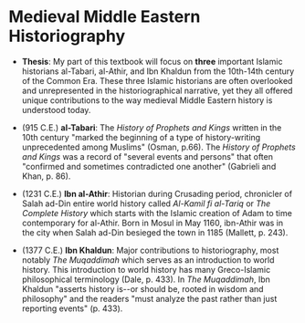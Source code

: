 # Medieval Middle Eastern Historiography 

* **Thesis**: My part of this textbook will focus on **three** important Islamic historians al-Tabari, al-Athir, and Ibn Khaldun from the 10th-14th century of the Common Era. These three Islamic historians are often overlooked and unrepresented in the historiographical narrative, yet they all offered unique contributions to the way medieval Middle Eastern history is understood today. 

* (915 C.E.) **al-Tabari**: The *History of Prophets and Kings* written in the 10th century "marked the beginning of a type of history-writing unprecedented among Muslims" (Osman, p.66). The *History of Prophets and Kings* was a record of "several events and persons" that often "confirmed and sometimes contradicted one another" (Gabrieli and Khan, p. 86). 

* (1231 C.E.) **Ibn al-Athir**: Historian during Crusading period, chronicler of Salah ad-Din entire world history called *Al-Kamil fi al-Tariq* or *The Complete History* which starts with the Islamic creation of Adam to time contemporary for al-Athir. Born in Mosul in May 1160, ibn-Athir was in the city when Salah ad-Din besieged the town in 1185 (Mallett, p. 243).

* (1377 C.E.) **Ibn Khaldun**: Major contributions to historiography, most notably *The Muqaddimah* which serves as an introduction to world history. This introduction to world history has many Greco-Islamic philosophical terminology (Dale, p. 433). In *The Muqaddimah*, Ibn Khaldun "asserts history is--or should be, rooted in wisdom and philosophy" and the readers "must analyze the past rather than just reporting events" (p. 433). 